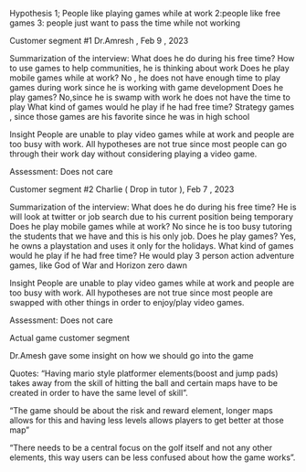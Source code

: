 Hypothesis 
1; People like playing games while at work
2:people like free games
3: people just want to pass the time while not working

Customer segment #1
Dr.Amresh , Feb 9 , 2023

Summarization of the interview:
What does he do during his free time?
How to use games to help communities, he is thinking about work
Does he play mobile games while at work?
No , he does not have enough time to play games during work since he is working with game development 
Does he play games?
No,since he is swamp with work he does not have the time to play
What kind of games would he play if he had free time?
Strategy games , since those games are his favorite since he was in high school

Insight 
People are unable to play video games while at work and people are too busy with work.
All hypotheses are not true since most people can go through their work day without considering playing a video game.

Assessment: Does not care 

Customer segment #2
Charlie ( Drop in tutor ), Feb 7 , 2023


Summarization of the interview:
What does he do during his free time?
He is will look at twitter or job search due to his current position being temporary 
Does he play mobile games while at work?
No since he is too busy tutoring the students that we have and this is his only job.
Does he play games?
Yes, he owns a playstation and uses it only for the holidays.
What kind of games would he play if he had free time?
He would play 3 person action adventure games, like God of War and Horizon zero dawn

Insight 
People are unable to play video games while at work and people are too busy with work.
All hypotheses are not true since most people are swapped with other things in order to enjoy/play video games.

Assessment: Does not care 

Actual game customer segment  

Dr.Amesh gave some insight on how we should go into the game 

Quotes:
“Having mario style platformer elements(boost and jump pads) takes away from the skill of hitting the ball and certain maps have to be created in order to have the same level of skill”.

“The game should be about the risk and reward element, longer maps allows for this and having less levels allows players to get better at those map”

“There needs to be a central focus on the golf itself and not any other elements, this way users can be less confused about how the game works”.
